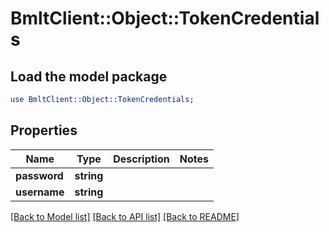 # BmltClient::Object::TokenCredentials

## Load the model package
```perl
use BmltClient::Object::TokenCredentials;
```

## Properties
Name | Type | Description | Notes
------------ | ------------- | ------------- | -------------
**password** | **string** |  | 
**username** | **string** |  | 

[[Back to Model list]](../README.md#documentation-for-models) [[Back to API list]](../README.md#documentation-for-api-endpoints) [[Back to README]](../README.md)


